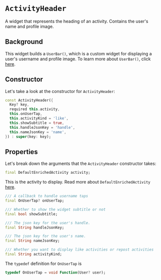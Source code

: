 # `ActivityHeader`

A widget that represents the heading of an activity. Contains the user's name and profile image.

## Background

This widget builds a `UserBar()`, which is a custom widget for displaying a user's username and profile image. To learn more about `UserBar()`, click [here]().

## Constructor

Let's take a look at the constructor for `ActivityHeader`:

```dart
const ActivityHeader({
  Key? key,
  required this.activity,
  this.onUserTap,
  this.activityKind = 'like',
  this.showSubtitle = true,
  this.handleJsonKey = 'handle',
  this.nameJsonKey = 'name',
}) : super(key: key);
```

## Properties

Let's break down the arguments that the `ActivityHeader` constructor takes:

```dart
final DefaultEnrichedActivity activity;
```

This is the activity to display. Read more about `DefaultEnrichedActivity` [here](). <!--TODO: add link -->


```dart
/// A callback to handle username taps
final OnUserTap? onUserTap;

/// Whether to show the widget subtitle or not
final bool showSubtitle;

/// The json key for the user's handle.
final String handleJsonKey;

/// The json key for the user's name.
final String nameJsonKey;

/// Whether you want to display like activities or repost activities
final String activityKind;
```

The `typedef` definition for `OnUserTap` is 
```dart
typedef OnUserTap = void Function(User? user);
```